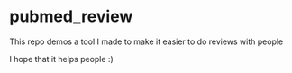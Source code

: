 # pubmed_review
This repo demos a tool I made to make it easier to do reviews with people 

I hope that it helps people :) 
